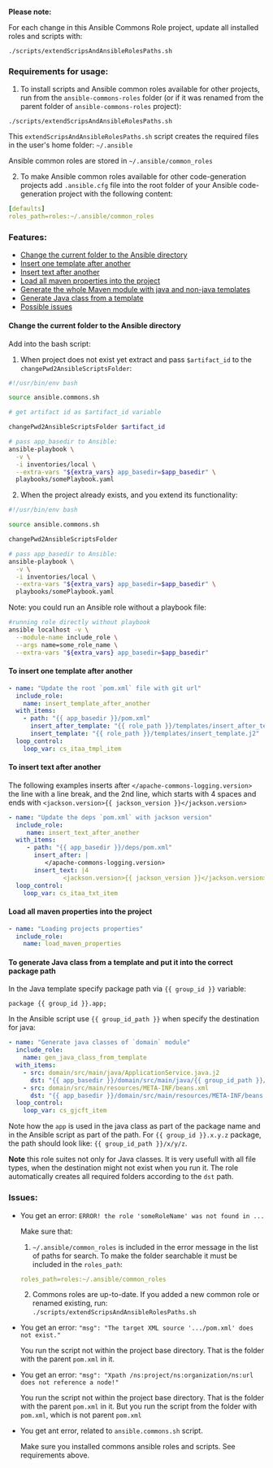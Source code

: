 **Please note:**

For each change in this Ansible Commons Role project, update all installed roles and scripts with:

`./scripts/extendScripsAndAnsibleRolesPaths.sh`

### Requirements for usage:

1. To install scripts and Ansible common roles available for other projects, 
    run from the `ansible-commons-roles` folder
    (or if it was renamed from the parent folder of `ansible-commons-roles` project):

```
./scripts/extendScripsAndAnsibleRolesPaths.sh
```

This `extendScripsAndAnsibleRolesPaths.sh` script creates the required files in the user's home folder: `~/.ansible`

Ansible common roles are stored in `~/.ansible/common_roles`

2. To make Ansible common roles available for other code-generation projects
    add `.ansible.cfg` file into the root folder of your Ansible code-generation project with the following content:
```yaml
[defaults]
roles_path=roles:~/.ansible/common_roles
```

### Features:

- [Change the current folder to the Ansible directory](#change-the-current-folder-to-the-ansible-directory)
- [Insert one template after another](#to-insert-one-template-after-another)
- [Insert text after another](#to-insert-text-after-another)
- [Load all maven properties into the project](#load-all-maven-properties-into-the-project)
- [Generate the whole Maven module with java and non-java templates](roles/gen_java_class_from_path/README.md)
- [Generate Java class from a template](#to-generate-java-class-from-a-template-and-put-it-into-the-correct-package-path)
- [Possible issues](#issues)


#### Change the current folder to the Ansible directory

Add into the bash script:

1. When project does not exist yet extract and pass `$artifact_id` to the `changePwd2AnsibleScriptsFolder`:

```bash
#!/usr/bin/env bash

source ansible.commons.sh

# get artifact id as $artifact_id variable

changePwd2AnsibleScriptsFolder $artifact_id

# pass app_basedir to Ansible:
ansible-playbook \
  -v \
  -i inventories/local \
  --extra-vars "${extra_vars} app_basedir=$app_basedir" \
  playbooks/somePlaybook.yaml
```

2. When the project already exists, and you extend its functionality:
```bash
#!/usr/bin/env bash

source ansible.commons.sh

changePwd2AnsibleScriptsFolder

# pass app_basedir to Ansible:
ansible-playbook \
  -v \
  -i inventories/local \
  --extra-vars "${extra_vars} app_basedir=$app_basedir" \
  playbooks/somePlaybook.yaml
```

Note: you could run an Ansible role without a playbook file:
```bash
#running role directly without playbook
ansible localhost -v \
  --module-name include_role \
  --args name=some_role_name \
  --extra-vars "${extra_vars} app_basedir=$app_basedir"
```

#### To insert one template after another

```yaml
- name: "Update the root `pom.xml` file with git url"
  include_role:
    name: insert_template_after_another
  with_items:
    - path: "{{ app_basedir }}/pom.xml"
      insert_after_template: "{{ role_path }}/templates/insert_after_template.j2"
      insert_template: "{{ role_path }}/templates/insert_template.j2"
  loop_control:
    loop_var: cs_itaa_tmpl_item
```

#### To insert text after another

The following examples inserts after `</apache-commons-logging.version>` the line
with a line break, and
the 2nd line, which starts with 4 spaces and ends with
`<jackson.version>{{ jackson_version }}</jackson.version>`

```yaml
- name: "Update the deps `pom.xml` with jackson version"
  include_role:
     name: insert_text_after_another
  with_items:
     - path: "{{ app_basedir }}/deps/pom.xml"
       insert_after: |
          </apache-commons-logging.version>
       insert_text: |4
               <jackson.version>{{ jackson_version }}</jackson.version>
  loop_control:
    loop_var: cs_itaa_txt_item
```

#### Load all maven properties into the project

```yaml
- name: "Loading projects properties"
  include_role:
    name: load_maven_properties
```

#### To generate Java class from a template and put it into the correct package path

In the Java template specify package path via `{{ group_id }}` variable:
```j2
package {{ group_id }}.app;
```

In the Ansible script use `{{ group_id_path }}` when specify the destination for java:
```yaml
- name: "Generate java classes of `domain` module"
  include_role:
    name: gen_java_class_from_template
  with_items:
    - src: domain/src/main/java/ApplicationService.java.j2
      dst: "{{ app_basedir }}/domain/src/main/java/{{ group_id_path }}/app/ApplicationService.java"
    - src: domain/src/main/resources/META-INF/beans.xml
      dst: "{{ app_basedir }}/domain/src/main/resources/META-INF/beans.xml"
  loop_control:
    loop_var: cs_gjcft_item
```
Note how the `app` is used in the java class as part of the package name and in the Ansible script as part of the path.
For `{{ group_id }}.x.y.z` package, the path should look like: `{{ group_id_path }}/x/y/z`.

**Note** this role suites not only for Java classes. 
It is very usefull with all file types, when the destination might not exist when you run it.
The role automatically creates all required folders according to the `dst` path.

### Issues:

- You get an error: `ERROR! the role 'someRoleName' was not found in ...`

   Make sure that:
   
   1. `~/.ansible/common_roles` is included in the error message in the list of paths for search. 
   To make the folder searchable it must be included in the `roles_path`:
   ```yaml
   roles_path=roles:~/.ansible/common_roles
   ```
   
   2. Commons roles are up-to-date. If you added a new common role or renamed existing, 
      run: `./scripts/extendScripsAndAnsibleRolesPaths.sh`

- You get an error: `"msg": "The target XML source '.../pom.xml' does not exist."`
  
   You run the script not within the project base directory. That is the folder with the parent `pom.xml` in it.

- You get an error: `"msg": "Xpath /ns:project/ns:organization/ns:url does not reference a node!"`
  
  You run the script not within the project base directory. That is the folder with the parent `pom.xml` in it. 
  But you run the script from the folder with `pom.xml`, which is not parent `pom.xml`
  
- You get ant error, related to `ansible.commons.sh` script. 
  
  Make sure you installed commons ansible roles and scripts. See requirements above.
